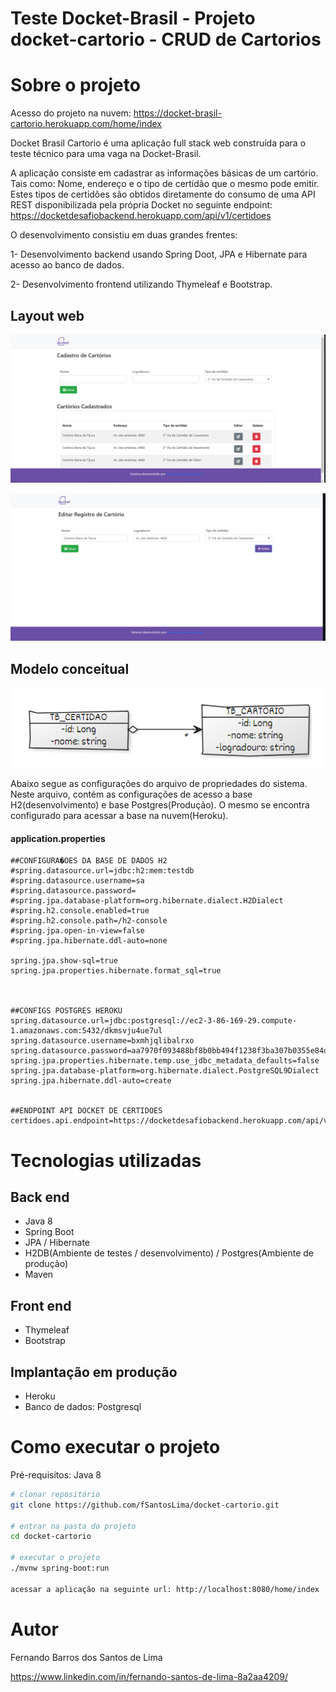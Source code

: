 # Teste Docket-Brasil - Projeto docket-cartorio - CRUD de Cartorios

# Sobre o projeto

Acesso do projeto na nuvem: https://docket-brasil-cartorio.herokuapp.com/home/index

Docket Brasil Cartorio é uma aplicação full stack web construída para o teste técnico para uma vaga na Docket-Brasil.

A aplicação consiste em cadastrar as informações básicas de um cartório. Tais como: Nome, endereço e o tipo de certidão que o mesmo pode emitir. Estes tipos de certidões são obtidos diretamente do consumo de uma API REST disponibilizada pela própria Docket no seguinte endpoint: https://docketdesafiobackend.herokuapp.com/api/v1/certidoes

O desenvolvimento consistiu em duas grandes frentes:

1- Desenvolvimento backend usando Spring Doot, JPA e Hibernate para acesso ao banco de dados.

2- Desenvolvimento frontend utilizando Thymeleaf e Bootstrap.

## Layout web
![Web 1](https://github.com/fSantosLima/assetsRepo/blob/main/web1.PNG)

![Web 2](https://github.com/fSantosLima/assetsRepo/blob/main/web2.PNG)

## Modelo conceitual
![Modelo Conceitual](https://github.com/fSantosLima/assetsRepo/blob/main/modelo_conceitual.PNG)

Abaixo segue as configurações do arquivo de propriedades do sistema. Neste arquivo, contém as configurações de acesso a base H2(desenvolvimento) e base Postgres(Produção). O mesmo se encontra configurado para acessar a base na nuvem(Heroku).
#### application.properties
```
##CONFIGURA�OES DA BASE DE DADOS H2
#spring.datasource.url=jdbc:h2:mem:testdb
#spring.datasource.username=sa
#spring.datasource.password=
#spring.jpa.database-platform=org.hibernate.dialect.H2Dialect
#spring.h2.console.enabled=true
#spring.h2.console.path=/h2-console
#spring.jpa.open-in-view=false
#spring.jpa.hibernate.ddl-auto=none

spring.jpa.show-sql=true
spring.jpa.properties.hibernate.format_sql=true



##CONFIGS POSTGRES HEROKU
spring.datasource.url=jdbc:postgresql://ec2-3-86-169-29.compute-1.amazonaws.com:5432/dkmsvju4ue7ul
spring.datasource.username=bxmhjqlibalrxo
spring.datasource.password=aa7970f093488bf8b0bb494f1238f3ba307b0355e84dc3f94b0738b55adcd26c
spring.jpa.properties.hibernate.temp.use_jdbc_metadata_defaults=false
spring.jpa.database-platform=org.hibernate.dialect.PostgreSQL9Dialect
spring.jpa.hibernate.ddl-auto=create


##ENDPOINT API DOCKET DE CERTIDOES
certidoes.api.endpoint=https://docketdesafiobackend.herokuapp.com/api/v1/certidoes
```

# Tecnologias utilizadas
## Back end
- Java 8
- Spring Boot
- JPA / Hibernate
- H2DB(Ambiente de testes / desenvolvimento) / Postgres(Ambiente de produção)
- Maven
## Front end
- Thymeleaf
- Bootstrap
## Implantação em produção
- Heroku
- Banco de dados: Postgresql

# Como executar o projeto

Pré-requisitos: Java 8

```bash
# clonar repositório
git clone https://github.com/fSantosLima/docket-cartorio.git

# entrar na pasta do projeto 
cd docket-cartorio

# executar o projeto
./mvnw spring-boot:run

acessar a aplicação na seguinte url: http://localhost:8080/home/index
```

# Autor

Fernando Barros dos Santos de Lima

https://www.linkedin.com/in/fernando-santos-de-lima-8a2aa4209/
